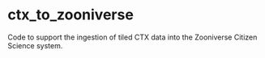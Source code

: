# ctx_to_zooniverse
Code to support the ingestion of tiled CTX data into the Zooniverse Citizen Science system.
